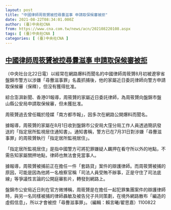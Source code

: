 ```yaml
---
layout: post
title: "中國律師周筱贇被控尋釁滋事 申請取保候審被拒"
date: 2021-08-22T08:34:01.000Z
author: (臺)中央社CNA
from: https://www.cna.com.tw/news/acn/202108220108.aspx
tags: [ (臺)中央社CNA ]
categories: [ (臺)中央社CNA ]
---
```

<!--1629621241000-->
[中國律師周筱贇被控尋釁滋事 申請取保候審被拒](https://www.cna.com.tw/news/acn/202108220108.aspx)
------

<div>
<div></div><div class="paragraph"><p>（中央社台北22日電）以經常在網路爆料而聞名的中國律師周筱贇8月初被遼寧省盤錦市警方以涉嫌「尋釁滋事罪」名義抓捕後，他的家屬近日委託律師向警方申請取保候審（保釋），但沒有獲得批准。</p><p>綜合澎湃新聞、香港01報導，周筱贇的家屬近日委託律師，為周筱贇向盤錦市盤山縣公安局申請取保候審，但未獲批准。</p><p>周筱贇過去曾任職於陸媒「南方都市報」，因多次在網路公開爆料而聞名。</p><p>據報導，周筱贇的家屬在8月1日收到盤錦市公安局大窪分局工作人員透過簡訊發送的「指定居所監視居住通知書」。通知書稱，警方已在7月31日對涉嫌「尋釁滋事罪」的周筱贇執行「指定居所監視居住」。</p><p>「指定居所監視居住」是指中國警方可將犯罪嫌疑人羈押在看守所以外的地點，不需告知家屬關押地點，律師也無法會見當事人。</p><p>據報導，周筱贇被捕前正在擔任一件「套路貸」案件的辯護律師。而周筱贇被捕的原因，可能是因為他將一名檢察官稱「司法人員受賄不辦事，正是守住了司法底線」等爭議性言論的公開庭審影片，轉發到網路上。</p><p>盤錦市公安局近日則在官方微博稱，周筱贇是在擔任一起犯罪集團案件的辯護律師時，與另一名同樣被捕的律師聶敏及被告兒子共同策劃，在境外網路散布「編造的虛假信息」，所以才會被控「尋釁滋事罪」。（編輯：賴言曦/翟思嘉）1100822</p></div>
</div>
